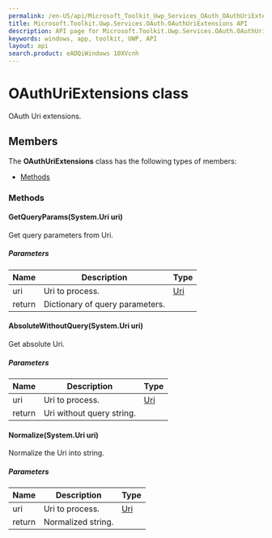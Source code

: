 ```yaml
---
permalink: /en-US/api/Microsoft_Toolkit_Uwp_Services_OAuth_OAuthUriExtensions.htm
title: Microsoft.Toolkit.Uwp.Services.OAuth.OAuthUriExtensions API 
description: API page for Microsoft.Toolkit.Uwp.Services.OAuth.OAuthUriExtensions
keywords: windows, app, toolkit, UWP, API
layout: api
search.product: eADQiWindows 10XVcnh
---
```



# OAuthUriExtensions class

OAuth Uri extensions.

## Members

The **OAuthUriExtensions** class has the following types of members:

* [Methods](#Methods)

### Methods

#### GetQueryParams(System.Uri uri)

Get query parameters from Uri.

##### Parameters



| Name | Description | Type || --- | --- | --- || uri | Uri to process. | [Uri](https://msdn.microsoft.com/library/windows/apps/System.Uri) || return |Dictionary of query parameters. |




#### AbsoluteWithoutQuery(System.Uri uri)

Get absolute Uri.

##### Parameters



| Name | Description | Type || --- | --- | --- || uri | Uri to process. | [Uri](https://msdn.microsoft.com/library/windows/apps/System.Uri) || return |Uri without query string. |




#### Normalize(System.Uri uri)

Normalize the Uri into string.

##### Parameters



| Name | Description | Type || --- | --- | --- || uri | Uri to process. | [Uri](https://msdn.microsoft.com/library/windows/apps/System.Uri) || return |Normalized string. |



